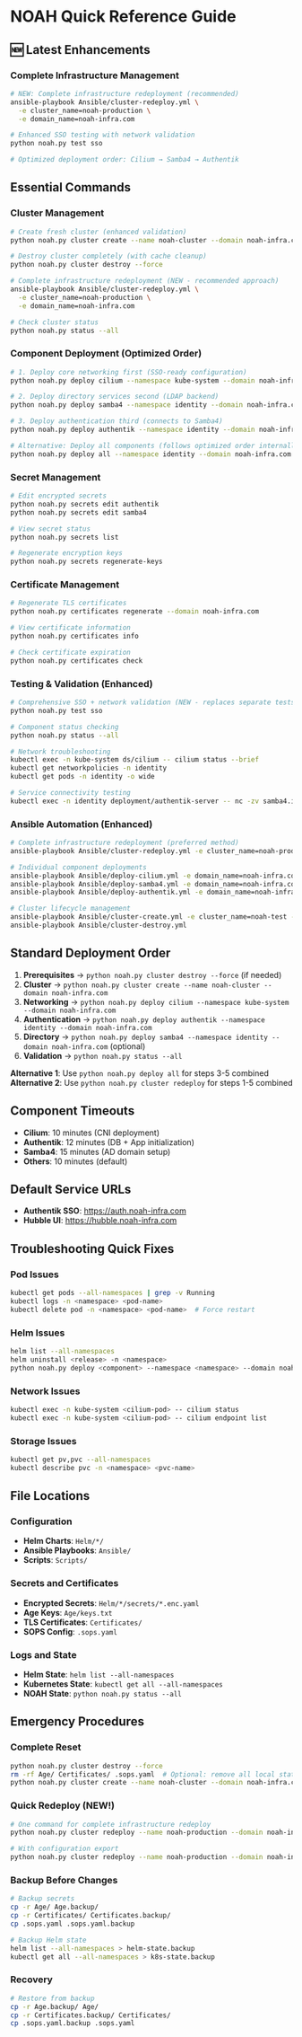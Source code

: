 # NOAH Quick Reference Guide

## 🆕 Latest Enhancements

### Complete Infrastructure Management
```bash
# NEW: Complete infrastructure redeployment (recommended)
ansible-playbook Ansible/cluster-redeploy.yml \
  -e cluster_name=noah-production \
  -e domain_name=noah-infra.com

# Enhanced SSO testing with network validation
python noah.py test sso

# Optimized deployment order: Cilium → Samba4 → Authentik
```

## Essential Commands

### Cluster Management
```bash
# Create fresh cluster (enhanced validation)
python noah.py cluster create --name noah-cluster --domain noah-infra.com

# Destroy cluster completely (with cache cleanup)
python noah.py cluster destroy --force

# Complete infrastructure redeployment (NEW - recommended approach)
ansible-playbook Ansible/cluster-redeploy.yml \
  -e cluster_name=noah-production \
  -e domain_name=noah-infra.com

# Check cluster status
python noah.py status --all
```

### Component Deployment (Optimized Order)
```bash
# 1. Deploy core networking first (SSO-ready configuration)
python noah.py deploy cilium --namespace kube-system --domain noah-infra.com

# 2. Deploy directory services second (LDAP backend)
python noah.py deploy samba4 --namespace identity --domain noah-infra.com

# 3. Deploy authentication third (connects to Samba4)
python noah.py deploy authentik --namespace identity --domain noah-infra.com

# Alternative: Deploy all components (follows optimized order internally)
python noah.py deploy all --namespace identity --domain noah-infra.com
```

### Secret Management
```bash
# Edit encrypted secrets
python noah.py secrets edit authentik
python noah.py secrets edit samba4

# View secret status
python noah.py secrets list

# Regenerate encryption keys
python noah.py secrets regenerate-keys
```

### Certificate Management
```bash
# Regenerate TLS certificates
python noah.py certificates regenerate --domain noah-infra.com

# View certificate information
python noah.py certificates info

# Check certificate expiration
python noah.py certificates check
```

### Testing & Validation (Enhanced)
```bash
# Comprehensive SSO + network validation (NEW - replaces separate tests)
python noah.py test sso

# Component status checking
python noah.py status --all

# Network troubleshooting
kubectl exec -n kube-system ds/cilium -- cilium status --brief
kubectl get networkpolicies -n identity
kubectl get pods -n identity -o wide

# Service connectivity testing
kubectl exec -n identity deployment/authentik-server -- nc -zv samba4.identity.svc.cluster.local 389
```

### Ansible Automation (Enhanced)
```bash
# Complete infrastructure redeployment (preferred method)
ansible-playbook Ansible/cluster-redeploy.yml -e cluster_name=noah-prod -e domain_name=noah-infra.com

# Individual component deployments
ansible-playbook Ansible/deploy-cilium.yml -e domain_name=noah-infra.com    # SSO-ready networking
ansible-playbook Ansible/deploy-samba4.yml -e domain_name=noah-infra.com    # Active Directory
ansible-playbook Ansible/deploy-authentik.yml -e domain_name=noah-infra.com # SSO integration

# Cluster lifecycle management
ansible-playbook Ansible/cluster-create.yml -e cluster_name=noah-test -e domain_name=noah-infra.com
ansible-playbook Ansible/cluster-destroy.yml
```

## Standard Deployment Order

1. **Prerequisites** → `python noah.py cluster destroy --force` (if needed)
2. **Cluster** → `python noah.py cluster create --name noah-cluster --domain noah-infra.com`
3. **Networking** → `python noah.py deploy cilium --namespace kube-system --domain noah-infra.com`
4. **Authentication** → `python noah.py deploy authentik --namespace identity --domain noah-infra.com`
5. **Directory** → `python noah.py deploy samba4 --namespace identity --domain noah-infra.com` (optional)
6. **Validation** → `python noah.py status --all`

**Alternative 1**: Use `python noah.py deploy all` for steps 3-5 combined
**Alternative 2**: Use `python noah.py cluster redeploy` for steps 1-5 combined

## Component Timeouts

- **Cilium**: 10 minutes (CNI deployment)
- **Authentik**: 12 minutes (DB + App initialization)
- **Samba4**: 15 minutes (AD domain setup)
- **Others**: 10 minutes (default)

## Default Service URLs

- **Authentik SSO**: https://auth.noah-infra.com
- **Hubble UI**: https://hubble.noah-infra.com

## Troubleshooting Quick Fixes

### Pod Issues
```bash
kubectl get pods --all-namespaces | grep -v Running
kubectl logs -n <namespace> <pod-name>
kubectl delete pod -n <namespace> <pod-name>  # Force restart
```

### Helm Issues
```bash
helm list --all-namespaces
helm uninstall <release> -n <namespace>
python noah.py deploy <component> --namespace <namespace> --domain noah-infra.com
```

### Network Issues
```bash
kubectl exec -n kube-system <cilium-pod> -- cilium status
kubectl exec -n kube-system <cilium-pod> -- cilium endpoint list
```

### Storage Issues
```bash
kubectl get pv,pvc --all-namespaces
kubectl describe pvc -n <namespace> <pvc-name>
```

## File Locations

### Configuration
- **Helm Charts**: `Helm/*/`
- **Ansible Playbooks**: `Ansible/`
- **Scripts**: `Scripts/`

### Secrets and Certificates
- **Encrypted Secrets**: `Helm/*/secrets/*.enc.yaml`
- **Age Keys**: `Age/keys.txt`
- **TLS Certificates**: `Certificates/`
- **SOPS Config**: `.sops.yaml`

### Logs and State
- **Helm State**: `helm list --all-namespaces`
- **Kubernetes State**: `kubectl get all --all-namespaces`
- **NOAH State**: `python noah.py status --all`

## Emergency Procedures

### Complete Reset
```bash
python noah.py cluster destroy --force
rm -rf Age/ Certificates/ .sops.yaml  # Optional: remove all local state
python noah.py cluster create --name noah-cluster --domain noah-infra.com
```

### Quick Redeploy (NEW!)
```bash
# One command for complete infrastructure redeploy
python noah.py cluster redeploy --name noah-production --domain noah-infra.com --force

# With configuration export
python noah.py cluster redeploy --name noah-production --domain noah-infra.com --config-file redeploy-config.yaml
```

### Backup Before Changes
```bash
# Backup secrets
cp -r Age/ Age.backup/
cp -r Certificates/ Certificates.backup/
cp .sops.yaml .sops.yaml.backup

# Backup Helm state
helm list --all-namespaces > helm-state.backup
kubectl get all --all-namespaces > k8s-state.backup
```

### Recovery
```bash
# Restore from backup
cp -r Age.backup/ Age/
cp -r Certificates.backup/ Certificates/
cp .sops.yaml.backup .sops.yaml
```

